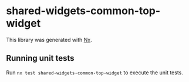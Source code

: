 # shared-widgets-common-top-widget

This library was generated with [Nx](https://nx.dev).

## Running unit tests

Run `nx test shared-widgets-common-top-widget` to execute the unit tests.
